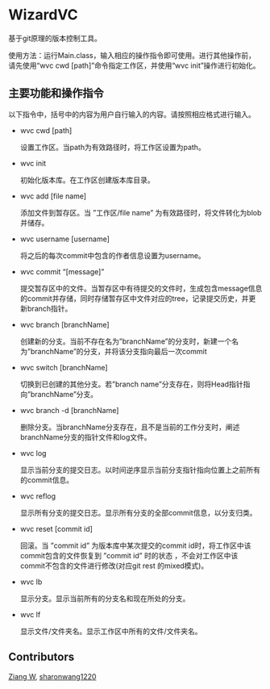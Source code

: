 # WizardVC

基于git原理的版本控制工具。

使用方法：运行Main.class，输入相应的操作指令即可使用。进行其他操作前，请先使用“wvc cwd [path]”命令指定工作区，并使用“wvc init”操作进行初始化。

## 主要功能和操作指令

以下指令中，括号中的内容为用户自行输入的内容。请按照相应格式进行输入。

- wvc cwd [path] 

  设置工作区。当path为有效路径时，将工作区设置为path。

- wvc init 

  初始化版本库。在工作区创建版本库目录。

- wvc add [file name] 

   添加文件到暂存区。当 ”工作区/file name” 为有效路径时，将文件转化为blob并储存。

- wvc username [username]

  将之后的每次commit中包含的作者信息设置为username。

- wvc commit “[message]” 

  提交暂存区中的文件。当暂存区中有待提交的文件时，生成包含message信息的commit并存储，同时存储暂存区中文件对应的tree，记录提交历史，并更新branch指针。

- wvc branch [branchName]

  创建新的分支。当前不存在名为”branchName”的分支时，新建一个名为”branchName”的分支，并将该分支指向最后一次commit

- wvc switch [branchName]

  切换到已创建的其他分支。若”branch name”分支存在，则将Head指针指向”branchName”分支。

- wvc branch -d [branchName]

  删除分支。当branchName分支存在，且不是当前的工作分支时，阐述branchName分支的指针文件和log文件。

- wvc log

  显示当前分支的提交日志。以时间逆序显示当前分支指针指向位置上之前所有的commit信息。

- wvc reflog

  显示所有分支的提交日志。显示所有分支的全部commit信息，以分支归类。

- wvc reset [commit id]

  回滚。当 ”commit id” 为版本库中某次提交的commit id时，将工作区中该commit包含的文件恢复到 ”commit id” 时的状态 ，不会对工作区中该commit不包含的文件进行修改(对应git rest 的mixed模式)。

- wvc lb

  显示分支。显示当前所有的分支名和现在所处的分支。

- wvc lf

  显示文件/文件夹名。显示工作区中所有的文件/文件夹名。


## Contributors

[Ziang W](https://github.com/bme01), [sharonwang1220](https://github.com/sharonwang1220)